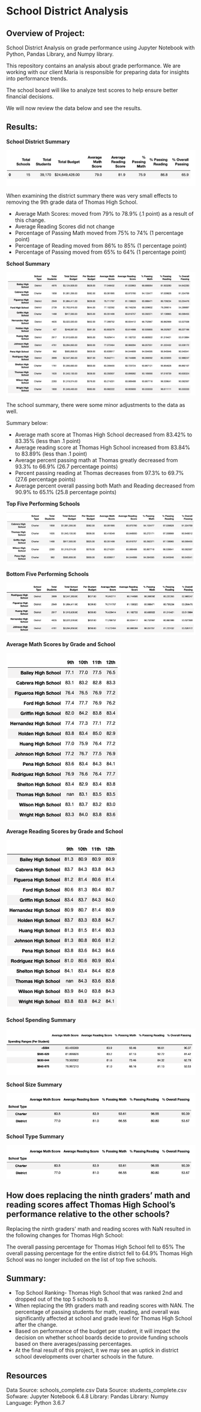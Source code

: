 # School District Analysis

## Overview of Project:

School District Analysis on grade performance using Jupyter Notebook with Python, Pandas Library, and Numpy library.

This repository contains an analysis about grade performance. We are working with our client Maria is responsible for preparing data for insights into performance trends. 

The school board will like to analyze test scores to help ensure better financial decisions.

We will now review the data below and see the results.

## Results:

**School District Summary**

![This is an image](https://github.com/ABorden23/School_District_Analysis/blob/main/Resources/Resources/District%20Summary%20df.png)

When examining the district summary there was very small effects to removing the 9th grade data of Thomas High School.

* Average Math Scores: moved from 79% to 78.9% (.1 point) as a result of this change.
* Average Reading Scores did not change
* Percentage of Passing Math moved from 75% to 74% (1 percentage point)
* Percentage of Reading moved from 86% to 85% (1 percentage point)
* Percentage of Passing moved from 65% to 64% (1 percentage point)

**School Summary**

![This is an image](https://github.com/ABorden23/School_District_Analysis/blob/main/Resources/Resources/School%20Summary%20df.png)

The school summary, there were some minor adjustments to the data as well.

Summary below:

* Average math score at Thomas High School decreased from 83.42% to 83.35% (less than .1 point)
* Average reading score at Thomas High School increased from 83.84% to 83.89% (less than .1 point)
* Average percent passing math at Thomas greatly decreased from 93.3% to 66.9% (26.7 percentage points)
* Percent passing reading at Thomas decreases from 97.3% to 69.7% (27.6 percentage points)
* Average percent overall passing both Math and Reading decreased from 90.9% to 65.1% (25.8 percentage points)

**Top Five Performing Schools**

![This is an image](https://github.com/ABorden23/School_District_Analysis/blob/main/Resources/Resources/Top%205%20Schools%20df.png)

**Bottom Five Performing Schools**

![This is an image](https://github.com/ABorden23/School_District_Analysis/blob/main/Resources/Resources/Bottom%205%20Schools%20df.png)

**Average Math Scores by Grade and School**

![This is an image](https://github.com/ABorden23/School_District_Analysis/blob/main/Resources/Resources/Average%20Math%20Scores%20df.png)

**Average Reading Scores by Grade and School**

![This is an image](https://github.com/ABorden23/School_District_Analysis/blob/main/Resources/Resources/Average%20Reading%20Scores%20df.png)

**School Spending Summary**

![This is an image](https://github.com/ABorden23/School_District_Analysis/blob/main/Resources/Resources/School%20Spending%20Summary%20df.png)

**School Size Summary**

![This is an image](https://github.com/ABorden23/School_District_Analysis/blob/main/Resources/Resources/School%20Type%20Summary%20df.png)

**School Type Summary**

![This is an image](https://github.com/ABorden23/School_District_Analysis/blob/main/Resources/Resources/School%20Type%20Summary%20df.png)


## How does replacing the ninth graders’ math and reading scores affect Thomas High School’s performance relative to the other schools?

Replacing the ninth graders' math and reading scores with NaN resulted in the following changes for Thomas High School:

The overall passing percentage for Thomas High School fell to 65%
The overall passing percentage for the entire district fell to 64.9%
Thomas High School was no longer included on the list of top five schools.

## Summary: 

* Top School Ranking- Thomas High School that was ranked 2nd and dropped out of the top 5 schools to 8.
* When replacing the 9th graders math and reading scores with NAN. The percentage of passing students for math, reading, and overall was significantly affected at school and grade level for Thomas High School after the change. 
* Based on performance of the budget per student, it will impact the decision on whether school boards decide to provide funding schools based on there averages/passing percentages.
* At the final result of this project, it we may see an uptick in district school developments over charter schools in the future.


## Resources
Data Source: schools_complete.csv
Data Source: students_complete.csv
Sofware: Jupyter Notebook 6.4.8
Library: Pandas
Library: Numpy
Language: Python 3.6.7
